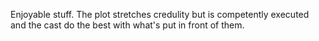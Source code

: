 Enjoyable stuff. The plot stretches credulity but is competently executed and the cast do the best with what's put in front of them.
